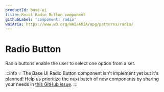 ```yaml
---
productId: base-ui
title: React Radio Button component
githubLabel: 'component: radio'
waiAria: https://www.w3.org/WAI/ARIA/apg/patterns/radio/
---
```


# Radio Button

<p class="description">Radio buttons enable the user to select one option from a set.</p>

:::info
💡 The Base UI Radio Button component isn't implement yet but it's planned!
Help us prioritize the next batch of new components by sharing your needs in [this GitHub issue](https://github.com/mui/material-ui/issues/27170).
:::
